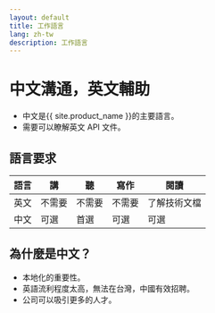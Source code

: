 ```yaml
---
layout: default
title: 工作語言
lang: zh-tw
description: 工作語言
---
```


# 中文溝通，英文輔助

- 中文是{{ site.product_name }}的主要語言。
- 需要可以瞭解英文 API 文件。

## 語言要求

| 語言 | 講     | 聽     | 寫作   | 閱讀         |
| ---- | ------ | ------ | ------ | ------------ |
| 英文 | 不需要 | 不需要 | 不需要 | 了解技術文檔 |
| 中文 | 可選   | 首選   | 可選   | 可選         |

## 為什麼是中文？

- 本地化的重要性。
- 英語流利程度太高，無法在台灣，中國有效招聘。
- 公司可以吸引更多的人才。

<br>
